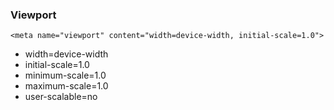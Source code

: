 ### Viewport
```
<meta name="viewport" content="width=device-width, initial-scale=1.0">
```
- width=device-width
- initial-scale=1.0
- minimum-scale=1.0
- maximum-scale=1.0
- user-scalable=no

